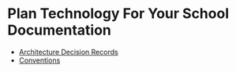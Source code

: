 # Plan Technology For Your School Documentation

- [Architecture Decision Records](./adr/README.md)
- [Conventions](./Conventions.md)

